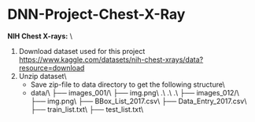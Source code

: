# DNN-Project-Chest-X-Ray
**NIH Chest X-rays:** \\
1. Download dataset used for this project https://www.kaggle.com/datasets/nih-chest-xrays/data?resource=download
2. Unzip dataset\\
   - Save zip-file to data directory to get the following structure\\
   - data/\\
     ├── images_001/\\
           ├── img.png\\
           .\\
           .\\
           .\\
     ├── images_012/\\
           ├── img.png\\
     ├── BBox_List_2017.csv\\
     ├── Data_Entry_2017.csv\\
     ├── train_list.txt\\
     ├── test_list.txt\\

     
